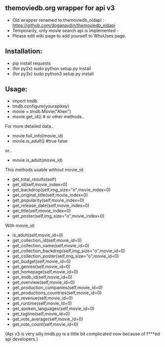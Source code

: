 themoviedb.org wrapper for api v3
---

- Old wrapper renamed to themoviedb_oldapi : https://github.com/doganaydin/themoviedb_oldapi
- Temporarily, only movie search api is implemented -
- Please edit wiki page to add yourself to WhoUses page.

Installation:
---

- pip install requests
- (for py2x) sudo python setup.py install
- (for py3x) sudo python3 setup.py install


Usage:
---

- import tmdb
- tmdb.configure(yourapikey)
- movie = tmdb.Movie("Alien")
- movie.get_id() # or other methods..

For more detailed data..

- movie.full_info(movie_id)
- movie.is_adult() #true false

or..

- movie.is_adult(movie_id)

This methods usable without movie_id:

+ get_total_results(self)
+ get_id(self,movie_index=0)
+ get_backdrop(self,img_size="o",movie_index=0)
+ get_original_title(self,movie_index=0)
+ get_popularity(self,movie_index=0)
+ get_release_date(self,movie_index=0)
+ get_title(self,movie_index=0)
+ get_poster(self,img_size="o",movie_index=0)

With movie_id:

+ is_adult(self,movie_id=0)
+ get_collection_id(self,movie_id=0)
+ get_collection_name(self,movie_id=0)
+ get_collection_backdrop(self,img_size="o",movie_id=0)
+ get_collection_poster(self,img_size="o",movie_id=0)
+ get_budget(self,movie_id=0)
+ get_genres(self,movie_id=0)
+ get_homepage(self,movie_id=0)
+ get_imdb_id(self,movie_id=0)
+ get_overview(self,movie_id=0)
+ get_production_companies(self,movie_id=0)
+ get_productions_countries(self,movie_id=0)
+ get_revenue(self,movie_id=0)
+ get_runtime(self,movie_id=0)
+ get_spoken_languages(self,movie_id=0)
+ get_tagline(self,movie_id=0)
+ get_vote_average(self,movie_id=0)
+ get_vote_count(self,movie_id=0)



(Api v3 is very silly.tmdb.py is a little bit complicated now because of f***ed api developers.)